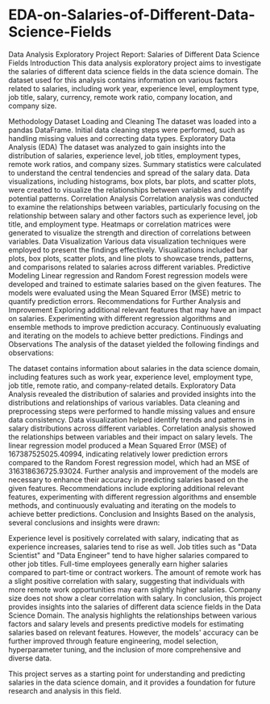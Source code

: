 # EDA-on-Salaries-of-Different-Data-Science-Fields
Data Analysis Exploratory Project Report: Salaries of Different Data Science Fields
Introduction
This data analysis exploratory project aims to investigate the salaries of different data science fields in the data science domain. The dataset used for this analysis contains information on various factors related to salaries, including work year, experience level, employment type, job title, salary, currency, remote work ratio, company location, and company size.

Methodology
Dataset Loading and Cleaning
The dataset was loaded into a pandas DataFrame.
Initial data cleaning steps were performed, such as handling missing values and correcting data types.
Exploratory Data Analysis (EDA)
The dataset was analyzed to gain insights into the distribution of salaries, experience level, job titles, employment types, remote work ratios, and company sizes.
Summary statistics were calculated to understand the central tendencies and spread of the salary data.
Data visualizations, including histograms, box plots, bar plots, and scatter plots, were created to visualize the relationships between variables and identify potential patterns.
Correlation Analysis
Correlation analysis was conducted to examine the relationships between variables, particularly focusing on the relationship between salary and other factors such as experience level, job title, and employment type.
Heatmaps or correlation matrices were generated to visualize the strength and direction of correlations between variables.
Data Visualization
Various data visualization techniques were employed to present the findings effectively.
Visualizations included bar plots, box plots, scatter plots, and line plots to showcase trends, patterns, and comparisons related to salaries across different variables.
Predictive Modeling
Linear regression and Random Forest regression models were developed and trained to estimate salaries based on the given features.
The models were evaluated using the Mean Squared Error (MSE) metric to quantify prediction errors.
Recommendations for Further Analysis and Improvement
Exploring additional relevant features that may have an impact on salaries.
Experimenting with different regression algorithms and ensemble methods to improve prediction accuracy.
Continuously evaluating and iterating on the models to achieve better predictions.
Findings and Observations
The analysis of the dataset yielded the following findings and observations:

The dataset contains information about salaries in the data science domain, including features such as work year, experience level, employment type, job title, remote ratio, and company-related details.
Exploratory Data Analysis revealed the distribution of salaries and provided insights into the distributions and relationships of various variables.
Data cleaning and preprocessing steps were performed to handle missing values and ensure data consistency.
Data visualization helped identify trends and patterns in salary distributions across different variables.
Correlation analysis showed the relationships between variables and their impact on salary levels.
The linear regression model produced a Mean Squared Error (MSE) of 167387525025.40994, indicating relatively lower prediction errors compared to the Random Forest regression model, which had an MSE of 316318636725.93024.
Further analysis and improvement of the models are necessary to enhance their accuracy in predicting salaries based on the given features.
Recommendations include exploring additional relevant features, experimenting with different regression algorithms and ensemble methods, and continuously evaluating and iterating on the models to achieve better predictions.
Conclusion and Insights
Based on the analysis, several conclusions and insights were drawn:

Experience level is positively correlated with salary, indicating that as experience increases, salaries tend to rise as well.
Job titles such as "Data Scientist" and "Data Engineer" tend to have higher salaries compared to other job titles.
Full-time employees generally earn higher salaries compared to part-time or contract workers.
The amount of remote work has a slight positive correlation with salary, suggesting that individuals with more remote work opportunities may earn slightly higher salaries.
Company size does not show a clear correlation with salary.
In conclusion, this project provides insights into the salaries of different data science fields in the Data Science Domain. The analysis highlights the relationships between various factors and salary levels and presents predictive models for estimating salaries based on relevant features. However, the models' accuracy can be further improved through feature engineering, model selection, hyperparameter tuning, and the inclusion of more comprehensive and diverse data.

This project serves as a starting point for understanding and predicting salaries in the data science domain, and it provides a foundation for future research and analysis in this field.
